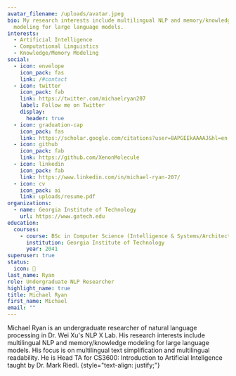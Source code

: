 ```yaml
---
avatar_filename: /uploads/avatar.jpeg
bio: My research interests include multilingual NLP and memory/knowledge
  modeling for large language models.
interests:
  - Artificial Intelligence
  - Computational Linguistics
  - Knowledge/Memory Modeling
social:
  - icon: envelope
    icon_pack: fas
    link: /#contact
  - icon: twitter
    icon_pack: fab
    link: https://twitter.com/michaelryan207
    label: Follow me on Twitter
    display:
      header: true
  - icon: graduation-cap
    icon_pack: fas
    link: https://scholar.google.com/citations?user=8APGEEkAAAAJ&hl=en
  - icon: github
    icon_pack: fab
    link: https://github.com/XenonMolecule
  - icon: linkedin
    icon_pack: fab
    link: https://www.linkedin.com/in/michael-ryan-207/
  - icon: cv
    icon_pack: ai
    link: uploads/resume.pdf
organizations:
  - name: Georgia Institute of Technology
    url: https://www.gatech.edu
education:
  courses:
    - course: BSc in Computer Science (Intelligence & Systems/Architecture)
      institution: Georgia Institute of Technology
      year: 2041
superuser: true
status:
  icon: 👾
last_name: Ryan
role: Undergraduate NLP Researcher
highlight_name: true
title: Michael Ryan
first_name: Michael
email: ""
---
```

Michael Ryan is an undergraduate researcher of natural language processing in Dr. Wei Xu's NLP X Lab. His research interests include multilingual NLP and memory/knowledge modeling for large language models. His focus is on multilingual text simplification and multilingual readability.  He is Head TA for CS3600: Introduction to Artificial Intellgence taught by Dr. Mark Riedl.
{style="text-align: justify;"}
